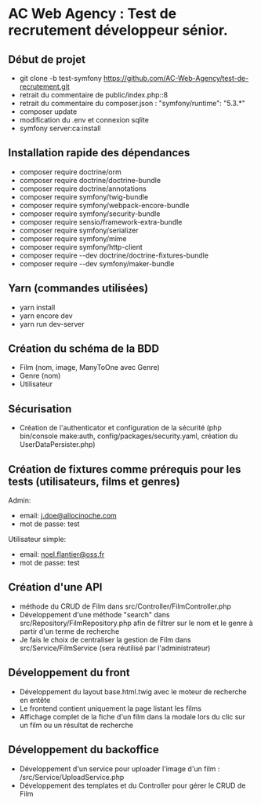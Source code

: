 # AC Web Agency : Test de recrutement développeur sénior.

## Début de projet
 * git clone -b test-symfony https://github.com/AC-Web-Agency/test-de-recrutement.git
 * retrait du commentaire de public/index.php::8
 * retrait du commentaire du composer.json : "symfony/runtime": "5.3.*"
 * composer update
 * modification du .env et connexion sqlite
 * symfony server:ca:install

## Installation rapide des dépendances
* composer require doctrine/orm
* composer require doctrine/doctrine-bundle
* composer require doctrine/annotations
* composer require symfony/twig-bundle
* composer require symfony/webpack-encore-bundle
* composer require symfony/security-bundle
* composer require sensio/framework-extra-bundle
* composer require symfony/serializer
* composer require symfony/mime
* composer require symfony/http-client
* composer require --dev doctrine/doctrine-fixtures-bundle
* composer require --dev symfony/maker-bundle

## Yarn (commandes utilisées)
* yarn install
* yarn encore dev
* yarn run dev-server

## Création du schéma de la BDD
* Film (nom, image, ManyToOne avec Genre)
* Genre (nom)
* Utilisateur

## Sécurisation
 * Création de l'authenticator et configuration de la sécurité (php bin/console make:auth, config/packages/security.yaml, création du UserDataPersister.php)

## Création de fixtures comme prérequis pour les tests (utilisateurs, films et genres)
Admin:
 * email: j.doe@allocinoche.com
 * mot de passe: test

Utilisateur simple:
 * email: noel.flantier@oss.fr
 * mot de passe: test

## Création d'une API
* méthode du CRUD de Film dans src/Controller/FilmController.php
* Développement d'une méthode "search" dans src/Repository/FilmRepository.php afin de filtrer sur le nom et le genre à partir d'un terme de recherche
* Je fais le choix de centraliser la gestion de Film dans src/Service/FilmService (sera réutilisé par l'administrateur)

## Développement du front
* Développement du layout base.html.twig avec le moteur de recherche en entête
* Le frontend contient uniquement la page listant les films
* Affichage complet de la fiche d'un film dans la modale lors du clic sur un film ou un résultat de recherche

## Développement du backoffice
* Développement d'un service pour uploader l'image d'un film : /src/Service/UploadService.php
* Développement des templates et du Controller pour gérer le CRUD de Film